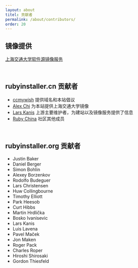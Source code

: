 ```yaml
---
layout: about
titel: 贡献者
permalink: /about/contributors/
order: 20
---
```


## 镜像提供

[上海交通大学软件源镜像服务](https://mirrors.sjtug.sjtu.edu.cn/)

<br>

## rubyinstaller.cn 贡献者

* [ccmywish](https://gitee.com/ccmywish) 提供域名和本站倡议
* [Alex Chi](https://github.com/skyzh)  为本站提供上海交通大学镜像
* [Lars Kanis](https://github.com/larskanis) 上游主要维护者，为建站以及镜像服务提供了信息
* [Ruby China](https://ruby-china.org/) 社区其他成员

<br>

## rubyinstaller.org 贡献者

* Justin Baker
* Daniel Berger
* Simon Bohlin
* Alexey Borzenkov
* Rodolfo Budeguer
* Lars Christensen
* Huw Collingbourne
* Timothy Elliott
* Park Heesob
* Curt Hibbs
* Martin Hrdlička
* Bosko Ivanisevic
* Lars Kanis
* Luis Lavena
* Pavel Maček
* Jon Maken
* Roger Pack
* Charles Roper
* Hiroshi Shirosaki
* Gordon Thiesfeld
